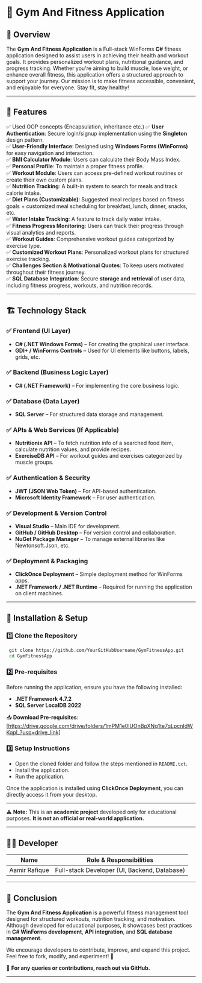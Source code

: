 # 🚀 Gym And Fitness Application

## 📌 Overview

The **Gym And Fitness Application** is a Full-stack WinForms **C#** fitness application designed to assist users in achieving their health and workout goals. It provides personalized workout plans, nutritional guidance, and progress tracking. Whether you're aiming to build muscle, lose weight, or enhance overall fitness, this application offers a structured approach to support your journey. Our mission is to make fitness accessible, convenient, and enjoyable for everyone. Stay fit, stay healthy!


---

## 🎯 Features

✅ Used OOP concepts (Encapsulation, inheritance etc.)
✅ **User Authentication**: Secure login/signup implementation using the **Singleton** design pattern.\
✅ **User-Friendly Interface**: Designed using **Windows Forms (WinForms)** for easy navigation and interaction.\
✅ **BMI Calculator Module**: Users can calculate their Body Mass Index.\
✅ **Personal Profile**: To maintain a proper fitness profile.\
✅ **Workout Module**: Users can access pre-defined workout routines or create their own custom plans.\
✅ **Nutrition Tracking**: A built-in system to search for meals and track calorie intake.\
✅ **Diet Plans (Customizable)**: Suggested meal recipes based on fitness goals + customized meal scheduling for breakfast, lunch, dinner, snacks, etc.\
✅ **Water Intake Tracking**: A feature to track daily water intake.\
✅ **Fitness Progress Monitoring**: Users can track their progress through visual analytics and reports.\
✅ **Workout Guides**: Comprehensive workout guides categorized by exercise type.\
✅ **Customized Workout Plans**: Personalized workout plans for structured exercise tracking.\
✅ **Challenges Section & Motivational Quotes**: To keep users motivated throughout their fitness journey.\
✅ **SQL Database Integration**: Secure **storage and retrieval** of user data, including fitness progress, workouts, and nutrition records.

---

## 🏗️ Technology Stack

### ✅ **Frontend (UI Layer)**

- **C# (.NET Windows Forms)** – For creating the graphical user interface.
- **GDI+ / WinForms Controls** – Used for UI elements like buttons, labels, grids, etc.

### ✅ **Backend (Business Logic Layer)**

- **C# (.NET Framework)** – For implementing the core business logic.

### ✅ **Database (Data Layer)**

- **SQL Server** – For structured data storage and management.

### ✅ **APIs & Web Services (If Applicable)**

- **Nutritionix API** – To fetch nutrition info of a searched food item, calculate nutrition values, and provide recipes.
- **ExerciseDB API** – For workout guides and exercises categorized by muscle groups.

### ✅ **Authentication & Security**

- **JWT (JSON Web Token)** – For API-based authentication.
- **Microsoft Identity Framework** – For user authentication.

### ✅ **Development & Version Control**

- **Visual Studio** – Main IDE for development.
- **GitHub / GitHub Desktop** – For version control and collaboration.
- **NuGet Package Manager** – To manage external libraries like Newtonsoft.Json, etc.

### ✅ **Deployment & Packaging**

- **ClickOnce Deployment** – Simple deployment method for WinForms apps.
- **.NET Framework / .NET Runtime** – Required for running the application on client machines.

---

## 🚀 Installation & Setup

### 1️⃣ **Clone the Repository**

```sh
 git clone https://github.com/YourGitHubUsername/GymFitnessApp.git  
 cd GymFitnessApp  
```

### 2️⃣ **Pre-requisites**

Before running the application, ensure you have the following installed:

- **.NET Framework 4.7.2**
- **SQL Server LocalDB 2022**

📥 **Download Pre-requisites**: [https://drive.google.com/drive/folders/1mPM1e0lUOnBpXNq1te7qLpcnIdWKqpl_?usp=drive_link]

### 3️⃣ **Setup Instructions**

- Open the cloned folder and follow the steps mentioned in `README.txt`.
- Install the application.
- Run the application.

Once the application is installed using **ClickOnce Deployment**, you can directly access it from your desktop.

---

⚠️ **Note:** This is an **academic project** developed only for educational purposes. **It is not an official or real-world application.**

---
## 👨‍💻 Developer

| Name             | Role & Responsibilities        |
| ---------------- | ------------------------------ |
| Aamir Rafique    | Full-stack Developer (UI, Backend, Database)|

---

## 🎯 Conclusion

The **Gym And Fitness Application** is a powerful fitness management tool designed for structured workouts, nutrition tracking, and motivation. Although developed for educational purposes, it showcases best practices in **C# WinForms development**, **API integration**, and **SQL database management**.

We encourage developers to contribute, improve, and expand this project. Feel free to fork, modify, and experiment! 🚀

📩 **For any queries or contributions, reach out via GitHub.**

---

